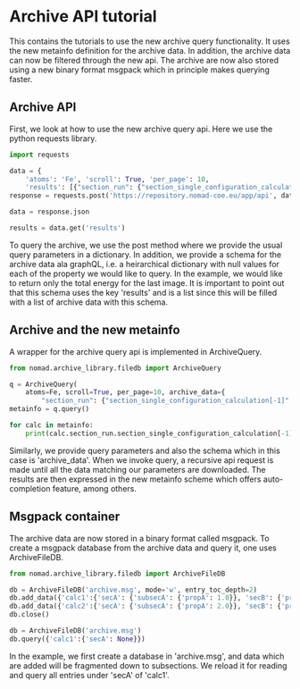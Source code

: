 # Archive API tutorial

This contains the tutorials to use the new archive query functionality.
It uses the new metainfo definition for the archive data. In addition, the archive data
can now be filtered through the new api. The archive are now also stored using a new binary
format msgpack which in principle makes querying faster.

## Archive API
First, we look at how to use the new archive query api. Here we use the python requests
library.
```python
import requests

data = {
    'atoms': 'Fe', 'scroll': True, 'per_page': 10,
    'results': [{"section_run": {"section_single_configuration_calculation[-1]": {"energy_total": None}}}]}
response = requests.post('https://repository.nomad-coe.eu/app/api', data=data)

data = response.json

results = data.get('results')
```
To query the archive, we use the post method where we provide the usual query parameters
in a dictionary. In addition, we provide a schema for the archive data ala graphQL, i.e.
a heirarchical dictionary with null values for each of the property we would like to query.
In the example, we would like to return only the total energy for the last image. It is
important to point out that this schema uses the key 'results' and is a list since
this will be filled with a list of archive data with this schema.

## Archive and the new metainfo
A wrapper for the archive query api is implemented in ArchiveQuery.
```python
from nomad.archive_library.filedb import ArchiveQuery

q = ArchiveQuery(
    atoms=Fe, scroll=True, per_page=10, archive_data={
        "section_run": {"section_single_configuration_calculation[-1]": {"energy_total": None}}})
metainfo = q.query()

for calc in metainfo:
    print(calc.section_run.section_single_configuration_calculation[-1].energy_total)
```
Similarly, we provide query parameters and also the schema which in this case is 'archive_data'.
When we invoke query, a recursive api request is made until all the data matching our
parameters are downloaded. The results are then expressed in the new metainfo scheme
which offers auto-completion feature, among others.

## Msgpack container
The archive data are now stored in a binary format called msgpack. To create a msgpack database
from the archive data and query it, one uses ArchiveFileDB.
```python
from nomad.archive_library.filedb import ArchiveFileDB

db = ArchiveFileDB('archive.msg', mode='w', entry_toc_depth=2)
db.add_data({'calc1':{'secA': {'subsecA': {'propA': 1.0}}, 'secB': {'propB': 'X'}}})
db.add_data({'calc2':{'secA': {'subsecA': {'propA': 2.0}}, 'secB': {'propB': 'Y'}}})
db.close()

db = ArchiveFileDB('archive.msg')
db.query({'calc1':{'secA': None}})
```
In the example, we first create a database in 'archive.msg', and data which are added
will be fragmented down to subsections. We reload it for reading and query all entries
under 'secA' of 'calc1'.
